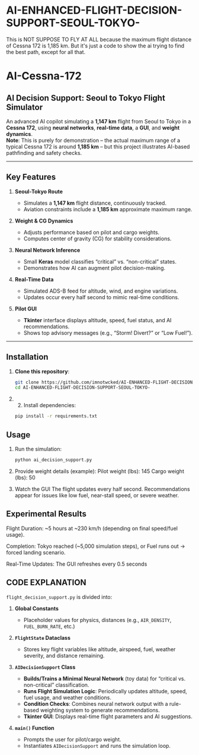  # AI-ENHANCED-FLIGHT-DECISION-SUPPORT-SEOUL-TOKYO-
This is NOT SUPPOSE TO FLY AT ALL because the maximum flight distance of Cessna 172 is 1,185 km. But it's just a code to show the ai trying to find the best path, except for all that.


# AI-Cessna-172
## AI Decision Support: Seoul to Tokyo Flight Simulator

An advanced AI copilot simulating a **1,147 km** flight from Seoul to Tokyo in a **Cessna 172**, using **neural networks**, **real-time data**, a **GUI**, and **weight dynamics**.  
**Note**: This is purely for demonstration – the actual maximum range of a typical Cessna 172 is around **1,185 km** – but this project illustrates AI-based pathfinding and safety checks.

---

## Key Features

1. **Seoul-Tokyo Route**  
   - Simulates a **1,147 km** flight distance, continuously tracked.
   - Aviation constraints include a **1,185 km** approximate maximum range.

2. **Weight & CG Dynamics**  
   - Adjusts performance based on pilot and cargo weights.
   - Computes center of gravity (CG) for stability considerations.

3. **Neural Network Inference**  
   - Small **Keras** model classifies “critical” vs. “non-critical” states.
   - Demonstrates how AI can augment pilot decision-making.

4. **Real-Time Data**  
   - Simulated ADS-B feed for altitude, wind, and engine variations.
   - Updates occur every half second to mimic real-time conditions.

5. **Pilot GUI**  
   - **Tkinter** interface displays altitude, speed, fuel status, and AI recommendations.
   - Shows top advisory messages (e.g., “Storm! Divert?” or “Low Fuel!”).

---

## Installation

1. **Clone this repository**:
   
   ```bash
   git clone https://github.com/imnotwcked/AI-ENHANCED-FLIGHT-DECISION-SUPPORT-SEOUL-TOKYO-
   cd AI-ENHANCED-FLIGHT-DECISION-SUPPORT-SEOUL-TOKYO-
2. 2. Install dependencies:
   ```bash
   pip install -r requirements.txt

## Usage

1. Run the simulation:
   
   ```bash
   python ai_decision_support.py
   
2. Provide weight details (example):
    Pilot weight (lbs): 145
    Cargo weight (lbs): 50
   
3. Watch the GUI
    The flight updates every half second.
    Recommendations appear for issues like low fuel, near-stall speed, or severe weather.

## Experimental Results
Flight Duration: ~5 hours at ~230 km/h (depending on final speed/fuel usage).

Completion:
    Tokyo reached (~5,000 simulation steps), or
    Fuel runs out → forced landing scenario.
    
Real-Time Updates: The GUI refreshes every 0.5 seconds

## CODE EXPLANATION

`flight_decision_support.py` is divided into:

1. **Global Constants**  
   - Placeholder values for physics, distances (e.g., `AIR_DENSITY`, `FUEL_BURN_RATE`, etc.)

2. **`FlightState` Dataclass**  
   - Stores key flight variables like altitude, airspeed, fuel, weather severity, and distance remaining.

3. **`AIDecisionSupport` Class**  
   - **Builds/Trains a Minimal Neural Network** (toy data) for “critical vs. non-critical” classification.  
   - **Runs Flight Simulation Logic**: Periodically updates altitude, speed, fuel usage, and weather conditions.  
   - **Condition Checks**: Combines neural network output with a rule-based weighting system to generate recommendations.  
   - **Tkinter GUI**: Displays real-time flight parameters and AI suggestions.

4. **`main()` Function**  
   - Prompts the user for pilot/cargo weight.  
   - Instantiates `AIDecisionSupport` and runs the simulation loop.  
